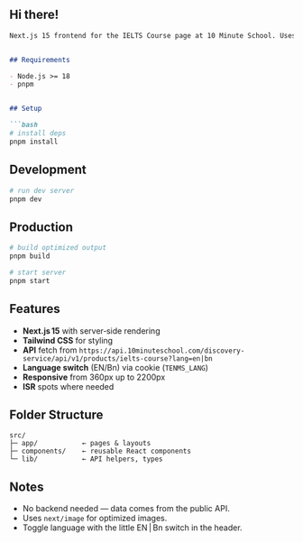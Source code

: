 ## Hi there!
````markdown
Next.js 15 frontend for the IELTS Course page at 10 Minute School. Uses SSR, Tailwind CSS and PNPM.


## Requirements

- Node.js >= 18  
- pnpm


## Setup

```bash
# install deps
pnpm install
````

## Development

```bash
# run dev server
pnpm dev
```

## Production

```bash
# build optimized output
pnpm build

# start server
pnpm start
```

## Features

* **Next.js 15** with server‑side rendering
* **Tailwind CSS** for styling
* **API** fetch from `https://api.10minuteschool.com/discovery-service/api/v1/products/ielts-course?lang=en|bn`
* **Language switch** (EN/Bn) via cookie (`TENMS_LANG`)
* **Responsive** from 360px up to 2200px
* **ISR** spots where needed

## Folder Structure

```
src/
├─ app/           ← pages & layouts  
├─ components/    ← reusable React components  
└─ lib/           ← API helpers, types  
```

## Notes

* No backend needed — data comes from the public API.
* Uses `next/image` for optimized images.
* Toggle language with the little EN | Bn switch in the header.
